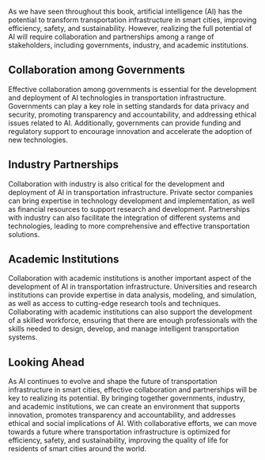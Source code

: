 

As we have seen throughout this book, artificial intelligence (AI) has the potential to transform transportation infrastructure in smart cities, improving efficiency, safety, and sustainability. However, realizing the full potential of AI will require collaboration and partnerships among a range of stakeholders, including governments, industry, and academic institutions.

Collaboration among Governments
-------------------------------

Effective collaboration among governments is essential for the development and deployment of AI technologies in transportation infrastructure. Governments can play a key role in setting standards for data privacy and security, promoting transparency and accountability, and addressing ethical issues related to AI. Additionally, governments can provide funding and regulatory support to encourage innovation and accelerate the adoption of new technologies.

Industry Partnerships
---------------------

Collaboration with industry is also critical for the development and deployment of AI in transportation infrastructure. Private sector companies can bring expertise in technology development and implementation, as well as financial resources to support research and development. Partnerships with industry can also facilitate the integration of different systems and technologies, leading to more comprehensive and effective transportation solutions.

Academic Institutions
---------------------

Collaboration with academic institutions is another important aspect of the development of AI in transportation infrastructure. Universities and research institutions can provide expertise in data analysis, modeling, and simulation, as well as access to cutting-edge research tools and techniques. Collaborating with academic institutions can also support the development of a skilled workforce, ensuring that there are enough professionals with the skills needed to design, develop, and manage intelligent transportation systems.

Looking Ahead
-------------

As AI continues to evolve and shape the future of transportation infrastructure in smart cities, effective collaboration and partnerships will be key to realizing its potential. By bringing together governments, industry, and academic institutions, we can create an environment that supports innovation, promotes transparency and accountability, and addresses ethical and social implications of AI. With collaborative efforts, we can move towards a future where transportation infrastructure is optimized for efficiency, safety, and sustainability, improving the quality of life for residents of smart cities around the world.
